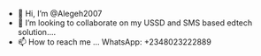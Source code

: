 - 👋 Hi, I’m @Alegeh2007
- 💞️ I’m looking to collaborate on my USSD and SMS based edtech solution....
- 📫 How to reach me ... WhatsApp: +2348023222889

<!---
Alegeh2007/Alegeh2007 is a ✨ special ✨ repository because its `README.md` (this file) appears on your GitHub profile.
You can click the Preview link to take a look at your changes.
--->
